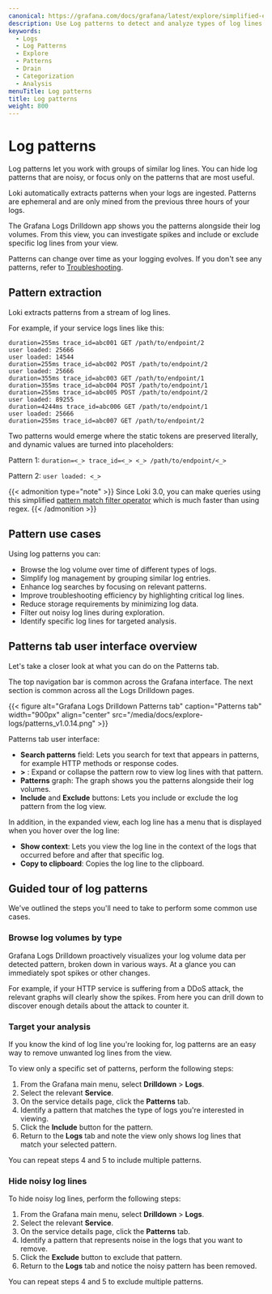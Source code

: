 ```yaml
---
canonical: https://grafana.com/docs/grafana/latest/explore/simplified-exploration/logs/patterns/
description: Use Log patterns to detect and analyze types of log lines.
keywords:
  - Logs
  - Log Patterns
  - Explore
  - Patterns
  - Drain
  - Categorization
  - Analysis
menuTitle: Log patterns
title: Log patterns
weight: 800
---
```


# Log patterns

Log patterns let you work with groups of similar log lines. You can hide log patterns that are noisy, or focus only on the patterns that are most useful.

Loki automatically extracts patterns when your logs are ingested. Patterns are ephemeral and are only mined from the previous three hours of your logs.

The Grafana Logs Drilldown app shows you the patterns alongside their log volumes. From this view, you can investigate spikes and include or exclude specific log lines from your view.

Patterns can change over time as your logging evolves. If you don't see any patterns, refer to [Troubleshooting](https://grafana.com/docs/grafana-cloud/visualizations/simplified-exploration/logs/troubleshooting/#there-are-no-patterns).

## Pattern extraction

Loki extracts patterns from a stream of log lines.

For example, if your service logs lines like this:

```console
duration=255ms trace_id=abc001 GET /path/to/endpoint/2
user loaded: 25666
user loaded: 14544
duration=255ms trace_id=abc002 POST /path/to/endpoint/2
user loaded: 25666
duration=355ms trace_id=abc003 GET /path/to/endpoint/1
duration=355ms trace_id=abc004 POST /path/to/endpoint/1
duration=255ms trace_id=abc005 POST /path/to/endpoint/2
user loaded: 89255
duration=4244ms trace_id=abc006 GET /path/to/endpoint/1
user loaded: 25666
duration=255ms trace_id=abc007 GET /path/to/endpoint/2
```

Two patterns would emerge where the static tokens are preserved literally, and dynamic values are turned into placeholders:

Pattern 1: `duration=<_> trace_id=<_> <_> /path/to/endpoint/<_>`

Pattern 2: `user loaded: <_>`

{{< admonition type="note" >}}
Since Loki 3.0, you can make queries using this simplified [pattern match filter operator](https://grafana.com/docs/loki/latest/query/#pattern-match-filter-operators) which is much faster than using regex.
{{< /admonition >}}

## Pattern use cases

Using log patterns you can:

- Browse the log volume over time of different types of logs.
- Simplify log management by grouping similar log entries.
- Enhance log searches by focusing on relevant patterns.
- Improve troubleshooting efficiency by highlighting critical log lines.
- Reduce storage requirements by minimizing log data.
- Filter out noisy log lines during exploration.
- Identify specific log lines for targeted analysis.

## Patterns tab user interface overview

Let's take a closer look at what you can do on the Patterns tab.

The top navigation bar is common across the Grafana interface.
The next section is common across all the Logs Drilldown pages.

<!-- Make updating the screenshots easier by putting the Logs Drilldown version in the file name. This lets everyone know the last time the screenshots were updated.-->

{{< figure alt="Grafana Logs Drilldown Patterns tab" caption="Patterns tab" width="900px" align="center" src="/media/docs/explore-logs/patterns_v1.0.14.png" >}}

Patterns tab user interface:

- **Search patterns** field: Lets you search for text that appears in patterns, for example HTTP methods or response codes.
- **>** : Expand or collapse the pattern row to view log lines with that pattern.
- **Patterns** graph: The graph shows you the patterns alongside their log volumes.
- **Include** and **Exclude** buttons: Lets you include or exclude the log pattern from the log view.

In addition, in the expanded view, each log line has a menu that is displayed when you hover over the log line:

- **Show context**: Lets you view the log line in the context of the logs that occurred before and after that specific log.
- **Copy to clipboard**: Copies the log line to the clipboard.

## Guided tour of log patterns

We've outlined the steps you'll need to take to perform some common use cases.

### Browse log volumes by type

Grafana Logs Drilldown proactively visualizes your log volume data per detected pattern, broken down in various ways. At a glance you can immediately spot spikes or other changes.

For example, if your HTTP service is suffering from a DDoS attack, the relevant graphs will clearly show the spikes. From here you can drill down to discover enough details about the attack to counter it.

### Target your analysis

If you know the kind of log line you're looking for, log patterns are an easy way to remove unwanted log lines from the view.

To view only a specific set of patterns, perform the following steps:

1. From the Grafana main menu, select **Drilldown** > **Logs**.
1. Select the relevant **Service**.
1. On the service details page, click the **Patterns** tab.
1. Identify a pattern that matches the type of logs you're interested in viewing.
1. Click the **Include** button for the pattern.
1. Return to the **Logs** tab and note the view only shows log lines that match your selected pattern.

You can repeat steps 4 and 5 to include multiple patterns.

### Hide noisy log lines

To hide noisy log lines, perform the following steps:

1. From the Grafana main menu, select **Drilldown** > **Logs**.
1. Select the relevant **Service**.
1. On the service details page, click the **Patterns** tab.
1. Identify a pattern that represents noise in the logs that you want to remove.
1. Click the **Exclude** button to exclude that pattern.
1. Return to the **Logs** tab and notice the noisy pattern has been removed.

You can repeat steps 4 and 5 to exclude multiple patterns.
